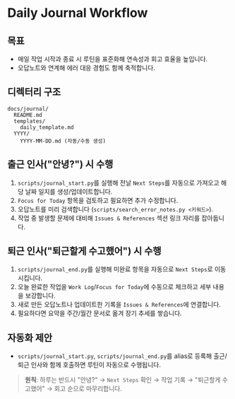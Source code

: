 # Daily Journal Workflow

## 목표
- 매일 작업 시작과 종료 시 루틴을 표준화해 연속성과 회고 효율을 높입니다.
- 오답노트와 연계해 에러 대응 경험도 함께 축적합니다.

## 디렉터리 구조
```
docs/journal/
  README.md
  templates/
    daily_template.md
  YYYY/
    YYYY-MM-DD.md (자동/수동 생성)
```

## 출근 인사("안녕?") 시 수행
1. `scripts/journal_start.py`를 실행해 전날 `Next Steps`를 자동으로 가져오고 해당 날짜 일지를 생성/업데이트합니다.
2. `Focus for Today` 항목을 검토하고 필요하면 추가 수정합니다.
3. 오답노트를 미리 검색합니다 (`scripts/search_error_notes.py <키워드>`).
4. 작업 중 발생할 문제에 대비해 `Issues & References` 섹션 링크 자리를 잡아둡니다.

## 퇴근 인사("퇴근할게 수고했어") 시 수행
1. `scripts/journal_end.py`를 실행해 미완료 항목을 자동으로 `Next Steps`로 이동시킵니다.
2. 오늘 완료한 작업을 `Work Log`/`Focus for Today`에 수동으로 체크하고 세부 내용을 보강합니다.
3. 새로 만든 오답노트나 업데이트한 기록을 `Issues & References`에 연결합니다.
4. 필요하다면 요약을 주간/월간 문서로 옮겨 장기 추세를 쌓습니다.

## 자동화 제안
- `scripts/journal_start.py`, `scripts/journal_end.py`를 alias로 등록해 출근/퇴근 인사와 함께 호출하면 루틴이 자동으로 수행됩니다.

> **원칙**: 하루는 반드시 "안녕?" → `Next Steps` 확인 → 작업 기록 → "퇴근할게 수고했어" → 회고 순으로 마무리합니다.
